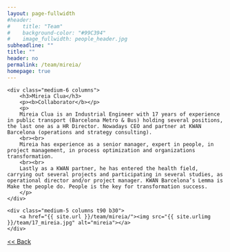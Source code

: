 ```yaml
---
layout: page-fullwidth
#header:
#    title: "Team"
#    background-color: "#99C394"
#    image_fullwidth: people_header.jpg
subheadline: ""
title: ""
header: no
permalink: /team/mireia/
homepage: true
---
```


<div class="row t30">

	<div class="medium-6 columns">
		<h3>Mireia Clua</h3>
		<p><b>Collaborator</b></p>
		<p>
		Mireia Clua is an Industrial Engineer with 17 years of experience in public transport (Barcelona Metro & Bus) holding several positions, the last one as a HR Director. Nowadays CEO and partner at KWAN Barcelona (operations and strategy consulting).
		<br><br>
		Mireia has experience as a senior manager, expert in people, in project management, in process optimization and organizations transformation.
		<br><br>
		Lastly as a KWAN partner, he has entered the health field, carrying out several projects and participating in several studies, as operational director and/or project manager. KWAN Barcelona’s Lemma is Make the people do. People is the key for transformation success.
		</p>
	</div>

	<div class="medium-5 columns t90 b30">
		<a href="{{ site.url }}/team/mireia/"><img src="{{ site.urlimg }}/team/17_mireia.jpg" alt="mireia"></a>
	</div>

</div>


<a class="button left r15 tiny radius" href="{{ site.url }}/team/"> << Back</a>
